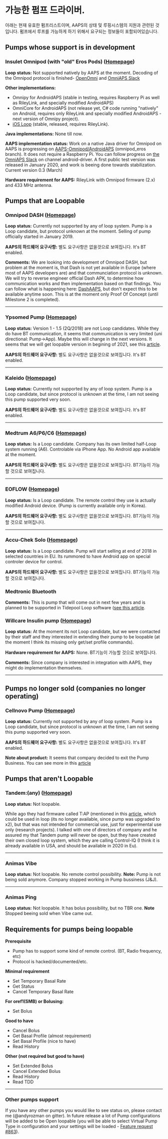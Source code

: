 # 가능한 펌프 드라이버.

아래는 현재 유효한 펌프리스트이며, AAPS의 상태 및 루핑시스템의 지원과 관련된 것입니다. 펌프에서 루프를 가능하게 하기 위해서 요구되는 정보들이 포함되어있습니다.

## Pumps whose support is in development

### Insulet Omnipod (with "old" Eros Pods) ([Homepage](https://www.myomnipod.com/en-gb/about/how-to-use))

**Loop status:** Not supported natively by AAPS at the moment. Decoding of the Omnipod protocol is finished- [OpenOmni](http://www.openomni.org/) and [OmniAPS Slack](https://omniaps.slack.com/)

**Other implementations:**

- Omnipy for AndroidAPS (stable in testing, requires Raspberry Pi as well as RileyLink, and specially modified AndroidAPS) 
- OmniCore for AndroidAPS (not release yet, C# code running "natively" on Android, requires only RileyLink and specially modified AndroidAPS - next version of Omnipy project).
- [iOS Loop](https://loopkit.github.io/loopdocs/) (stable, released, requires RileyLink).

**Java implementations:** None till now.

**AAPS implementation status:** Work on a native Java driver for Omnipod on AAPS is progressing on [AAPS-Omnipod/AndroidAPS](https://github.com/AAPS-Omnipod/AndroidAPS) (omnipod_eros branch). It does not require a Raspberry Pi. You can follow progress on [the OmniAPS Slack](https://omniaps.slack.com/) on channel android-driver. A first public test version was released in January 2020, and work is beeing done towards stabilization. Current version 0.3 (March)

**Hardware requirement for AAPS:** RileyLink with Omnipod firmware (2.x) and 433 MHz antenna.

## Pumps that are Loopable

### Omnipod DASH ([Homepage](https://www.myomnipod.com/DASH))

**Loop status:** Currently not supported by any of loop system. Pump is a Loop candidate, but protocol unknown at the moment. Selling of pump officially started in January 2019.

**AAPS의 하드웨어 요구사항:** 별도 요구사항은 없을것으로 보여집니다. It's BT enabled.

**Comments:** We are looking into development of Omnipod DASH, but problem at the moment is, that Dash is not yet available in Europe (where most of AAPS developers are) and that communciation protocol is unknown. We will try to reverse engineer official Dash APK, to determine how communication works and then implementation based on that findings. You can follow what is happening here: [DashAAPS](https://github.com/andyrozman/DashAAPS/projects/1), but don't expect this to be available anytime soon. This is at the moment only Proof Of Concept (until Milestone 2 is completed).

* * *

### Ypsomed Pump ([Homepage](https://www.ypsomed.com/en/diabetes-care-mylife.html))

**Loop status:** Version 1 - 1.5 (2Q/2018) are not Loop candidates. While they do have BT communication, it seems that communication is very limited (uni directional: Pump->App). Maybe this will change in the next versions. It seems that we will get loopable version in begining of 2021, see this [article](https://www.ypsomed.com/en/media/details/ypsomed-and-dexcom-enter-into-partnership-to-drive-closed-loop-system.html?fbclid=IwAR3gYSMz8dvPARYgbj5djm4Yxa7JdFthfzOrrg94C9Bigj6RGeycxSfGHyg).

**AAPS의 하드웨어 요구사항:** 별도 요구사항은 없을것으로 보여집니다. It's BT enabled.

* * *

### Kaleido ([Homepage](https://www.hellokaleido.com/))

**Loop status:** Currently not supported by any of loop system. Pump is a Loop candidate, but since protocol is unknown at the time, I am not seeing this pump supported very soon.

**AAPS의 하드웨어 요구사항:** 별도 요구사항은 없을것으로 보여집니다. It's BT enabled.

* * *

### Medtrum A6/P6/C6 ([Homepage](http://www.medtrum.com/P6.html))

**Loop status:** Is a Loop candidate. Company has its own limited half-Loop system running (A6). Controlable via iPhone App. No Android app available at the moment.

**AAPS의 하드웨어 요구사항:** 별도 요구사항은 없을것으로 보여집니다. BT기능이 가능할 것으로 보여집니다.

* * *

### EOFLOW ([Homepage](http://www.eoflow.com/eng/main/main.html))

**Loop status:** Is a Loop candidate. The remote control they use is actually modified Android device. (Pump is currently available only in Korea).

**AAPS의 하드웨어 요구사항:** 별도 요구사항은 없을것으로 보여집니다. BT기능이 가능할 것으로 보여집니다.

* * *

### Accu-Chek Solo ([Homepage](https://www.roche.com/media/releases/med-cor-2018-07-23.htm))

**Loop status:** Is a Loop candidate. Pump will start selling at end of 2018 in selected countries in EU. Its rummored to have Android app on special controler device for control.

**AAPS의 하드웨어 요구사항:** 별도 요구사항은 없을것으로 보여집니다. BT기능이 가능할 것으로 보여집니다.

### Medtronic Bluetooth

**Comments:** This is pump that will come out in next few years and is planned to be supported in Tidepool Loop software ([see this article](https://www.tidepool.org/blog/tidepool-loop-medtronic-collaboration).

### Willcare Insulin pump ([Homepage](https://en.shinmyungmedi.com))

**Loop status:** At the moment its not Loop candidate, but we were contacted by their staff and they interested in extending their pump to be loopable (at the moment I think its missing only get/set profile commands).

**Hardware requirement for AAPS:** None. BT기능이 가능할 것으로 보여집니다.

**Comments:** Since company is interested in integration with AAPS, they might do implementation themselves.

* * *

## Pumps no longer sold (companies no longer operating)

### Cellnovo Pump ([Homepage](https://www.cellnovo.com/en/homepage))

**Loop status:** Currently not supported by any of loop system. Pump is a Loop candidate, but since protocol is unknown at the time, I am not seeing this pump supported very soon.

**AAPS의 하드웨어 요구사항:** 별도 요구사항은 없을것으로 보여집니다. It's BT enabled.

**Note about product:** It seems that company decided to exit the Pump Business. You can see more in this [article](https://diabetogenic.wordpress.com/2019/04/01/and-then-cellnovo-disappeared/?fbclid=IwAR12Ow6gVbEOuD1zw7aNjBwqj5_aPkPipteHY1VHBvT3mchlH2y7Us6ZeAU)

## Pumps that aren't Loopable

### Tandem:(any) ([Homepage](https://www.tandemdiabetes.com/))

**Loop status:** Not loopable.

While ago they had firmware called T:AP (mentioned in this [article](https://www.liebertpub.com/doi/full/10.1089/dia.2018.0278?url_ver=Z39.88-2003&rfr_id=ori%3Arid%3Acrossref.org&rfr_dat=cr_pub%3Dpubmed&), which could be used in loop (its no longer available, since pump was upgraded to x2), but that was not intended for commercial use, just for experimental use only (research projects). I talked with one of directors of company and he assured my that Tandem pump will never be open, but they have created their own closed loop system, which they are calling Control-IQ (I think it is already available in USA, and should be available in 2020 in Eu).

* * *

### Animas Vibe

**Loop status:** Not loopable. No remote control possibility. **Note:** Pump is not being sold anymore. Company stopped working in Pump bussiness (J&J).

* * *

### Animas Ping

**Loop status:** Not loopable. It has bolus possibility, but no TBR one. **Note** Stopped beeing sold when Vibe came out.

## Requirements for pumps being loopable

**Prerequisite**

- Pump has to support some kind of remote control. (BT, Radio frequency, etc)
- Protocol is hacked/documented/etc.

**Minimal requirement**

- Set Temporary Basal Rate
- Get Status
- Cancel Temporary Basal Rate

**For oref1(SMB) or Bolusing:**

- Set Bolus

**Good to have**

- Cancel Bolus
- Get Basal Profile (almost requirement)
- Set Basal Profile (nice to have)
- Read History 

**Other (not required but good to have)**

- Set Extended Bolus
- Cancel Extended Bolus
- Read History
- Read TDD

* * *

### Other pumps support

If you have any other pumps you would like to see status on, please contact me (@andyrozman on gitter). In future release a lot of Pump configurations will be added to be Open loopable (you will be able to select Virtual Pump Type in configuration and your settings will be loaded - [Feature request #863](https://github.com/MilosKozak/AndroidAPS/issues/863)).